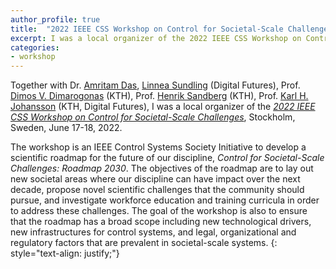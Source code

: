 ```yaml
---
author_profile: true
title:  "2022 IEEE CSS Workshop on Control for Societal-Scale Challenges, Stockholm, June 17-18, 2022"
excerpt: I was a local organizer of the 2022 IEEE CSS Workshop on Control for Societal-Scale Challenges
categories:
- workshop
---
```


Together with Dr. [Amritam Das](http://amritamdas.com/), [Linnea Sundling](https://www.kth.se/profile/lsundl?l=en) (Digital Futures), 
Prof. [Dimos V. Dimarogonas](https://people.kth.se/~dimos/) (KTH), Prof. [Henrik Sandberg](https://people.kth.se/~hsan/) (KTH), Prof. [Karl H. Johansson](https://people.kth.se/~kallej/) (KTH, Digital Futures), I was a local organizer of the *[2022 IEEE CSS Workshop on Control for Societal-Scale Challenges](https://sites.google.com/view/ieee-css-societal-challenges22/home)*, Stockholm, Sweden, June 17-18, 2022.

The workshop is an IEEE Control Systems Society Initiative to develop a scientific roadmap for the future of our discipline, 
*Control for Societal-Scale Challenges: Roadmap 2030*. 
The objectives of the roadmap are to lay out new societal areas where our discipline can have impact over the next decade, 
propose novel scientific challenges that the community should pursue, and investigate workforce education and training curricula 
in order to address these challenges. 
The goal of the workshop is also to ensure that the roadmap has a broad scope including new technological drivers, new infrastructures for control systems, and 
legal, organizational and regulatory factors that are prevalent in societal-scale systems.
{: style="text-align: justify;"}
